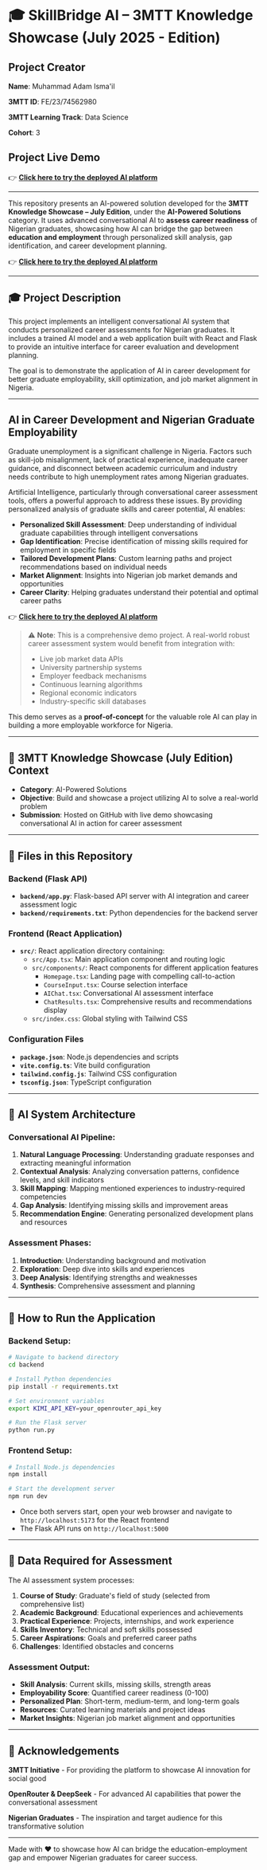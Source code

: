 # 🎓 SkillBridge AI – 3MTT Knowledge Showcase (July 2025 - Edition)

## **Project Creator**

**Name**: Muhammad Adam Isma'il

**3MTT ID**: FE/23/74562980

**3MTT Learning Track**: Data Science

**Cohort**: 3

## Project Live Demo

👉 **[Click here to try the deployed AI platform](https://skillbridgeai.netlify.app/)**

---

This repository presents an AI-powered solution developed for the **3MTT Knowledge Showcase – July Edition**, under the **AI-Powered Solutions** category. It uses advanced conversational AI to **assess career readiness** of Nigerian graduates, showcasing how AI can bridge the gap between **education and employment** through personalized skill analysis, gap identification, and career development planning.

👉 **[Click here to try the deployed AI platform](https://skillbridgeai.netlify.app/)**

---

## 🎓 Project Description

This project implements an intelligent conversational AI system that conducts personalized career assessments for Nigerian graduates. It includes a trained AI model and a web application built with React and Flask to provide an intuitive interface for career evaluation and development planning.

The goal is to demonstrate the application of AI in career development for better graduate employability, skill optimization, and job market alignment in Nigeria.

---

## AI in Career Development and Nigerian Graduate Employability

Graduate unemployment is a significant challenge in Nigeria. Factors such as skill-job misalignment, lack of practical experience, inadequate career guidance, and disconnect between academic curriculum and industry needs contribute to high unemployment rates among Nigerian graduates.

Artificial Intelligence, particularly through conversational career assessment tools, offers a powerful approach to address these issues. By providing personalized analysis of graduate skills and career potential, AI enables:

- **Personalized Skill Assessment**: Deep understanding of individual graduate capabilities through intelligent conversations
- **Gap Identification**: Precise identification of missing skills required for employment in specific fields
- **Tailored Development Plans**: Custom learning paths and project recommendations based on individual needs
- **Market Alignment**: Insights into Nigerian job market demands and opportunities
- **Career Clarity**: Helping graduates understand their potential and optimal career paths

👉 **[Click here to try the deployed AI platform](https://skillbridgeai.netlify.app/)**

> ⚠️ **Note**: This is a comprehensive demo project. A real-world robust career assessment system would benefit from integration with:
> - Live job market data APIs
> - University partnership systems
> - Employer feedback mechanisms
> - Continuous learning algorithms
> - Regional economic indicators
> - Industry-specific skill databases

This demo serves as a **proof-of-concept** for the valuable role AI can play in building a more employable workforce for Nigeria.

---

## 🎯 3MTT Knowledge Showcase (July Edition) Context

- **Category**: AI-Powered Solutions  
- **Objective**: Build and showcase a project utilizing AI to solve a real-world problem  
- **Submission**: Hosted on GitHub with live demo showcasing conversational AI in action for career assessment

---

## 📁 Files in this Repository

### **Backend (Flask API)**
- **`backend/app.py`**: Flask-based API server with AI integration and career assessment logic
- **`backend/requirements.txt`**: Python dependencies for the backend server

### **Frontend (React Application)**
- **`src/`**: React application directory containing:
  - `src/App.tsx`: Main application component and routing logic
  - `src/components/`: React components for different application features
    - `Homepage.tsx`: Landing page with compelling call-to-action
    - `CourseInput.tsx`: Course selection interface
    - `AIChat.tsx`: Conversational AI assessment interface
    - `ChatResults.tsx`: Comprehensive results and recommendations display
  - `src/index.css`: Global styling with Tailwind CSS

### **Configuration Files**
- **`package.json`**: Node.js dependencies and scripts
- **`vite.config.ts`**: Vite build configuration
- **`tailwind.config.js`**: Tailwind CSS configuration
- **`tsconfig.json`**: TypeScript configuration

---

## 🤖 AI System Architecture

### **Conversational AI Pipeline**:
1. **Natural Language Processing**: Understanding graduate responses and extracting meaningful information
2. **Contextual Analysis**: Analyzing conversation patterns, confidence levels, and skill indicators
3. **Skill Mapping**: Mapping mentioned experiences to industry-required competencies
4. **Gap Analysis**: Identifying missing skills and improvement areas
5. **Recommendation Engine**: Generating personalized development plans and resources

### **Assessment Phases**:
1. **Introduction**: Understanding background and motivation
2. **Exploration**: Deep dive into skills and experiences
3. **Deep Analysis**: Identifying strengths and weaknesses
4. **Synthesis**: Comprehensive assessment and planning

---

## 🚀 How to Run the Application

### **Backend Setup**:
```bash
# Navigate to backend directory
cd backend

# Install Python dependencies
pip install -r requirements.txt

# Set environment variables
export KIMI_API_KEY=your_openrouter_api_key

# Run the Flask server
python run.py
```

### **Frontend Setup**:
```bash
# Install Node.js dependencies
npm install

# Start the development server
npm run dev
```

- Once both servers start, open your web browser and navigate to `http://localhost:5173` for the React frontend
- The Flask API runs on `http://localhost:5000`

---

## 🔢 Data Required for Assessment

The AI assessment system processes:

1. **Course of Study**: Graduate's field of study (selected from comprehensive list)
2. **Academic Background**: Educational experiences and achievements
3. **Practical Experience**: Projects, internships, and work experience
4. **Skills Inventory**: Technical and soft skills possessed
5. **Career Aspirations**: Goals and preferred career paths
6. **Challenges**: Identified obstacles and concerns

### **Assessment Output**:
- **Skill Analysis**: Current skills, missing skills, strength areas
- **Employability Score**: Quantified career readiness (0-100)
- **Personalized Plan**: Short-term, medium-term, and long-term goals
- **Resources**: Curated learning materials and project ideas
- **Market Insights**: Nigerian job market alignment and opportunities


---

## 🙏 Acknowledgements

**3MTT Initiative** - For providing the platform to showcase AI innovation for social good

**OpenRouter & DeepSeek** - For advanced AI capabilities that power the conversational assessment

**Nigerian Graduates** - The inspiration and target audience for this transformative solution

---

Made with ❤️ to showcase how AI can bridge the education-employment gap and empower Nigerian graduates for career success.
